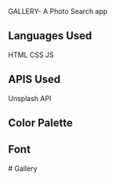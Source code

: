 GALLERY- A Photo Search app

## Languages Used

HTML
CSS
JS

## APIS Used

Unsplash API

## Color Palette



## Font
#   G a l l e r y  
 